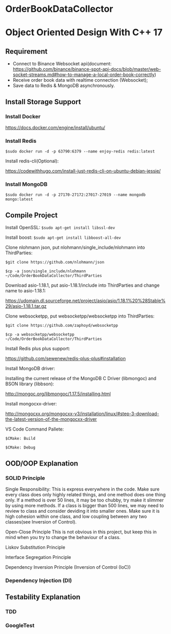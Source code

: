 # OrderBookDataCollector
# Object Oriented Design With C++ 17

## Requirement
* Connect to Binance Websocket api(document: https://github.com/binance/binance-spot-api-docs/blob/master/web-socket-streams.md#how-to-manage-a-local-order-book-correctly)
* Receive order book data with realtime connection (Websocket);
* Save data to Redis & MongoDB asynchronously.

## Install Storage Support
### Install Docker
https://docs.docker.com/engine/install/ubuntu/

### Install Redis
`$sudo docker run -d -p 63790:6379 --name enjoy-redis redis:latest`


Install redis-cli(Optional): 

https://codewithhugo.com/install-just-redis-cli-on-ubuntu-debian-jessie/


### Install MongoDB
`$sudo docker run -d -p 27170-27172:27017-27019 --name mongodb mongo:latest`

## Compile Project

Install OpenSSL: 
`$sudo apt-get install libssl-dev`


Install boost: 
`$sudo apt-get install libboost-all-dev`


Clone nlohmann json, put nlohmann/single_include/nlohmann into ThirdParties:

`$git clone https://github.com/nlohmann/json`

`$cp -a json/single_include/nlohmann ~/Code/OrderBookDataCollector/ThirdParties`


Download asio-1.18.1, put asio-1.18.1/include into ThirdParties and change name to asio-1.18.1:

https://udomain.dl.sourceforge.net/project/asio/asio/1.18.1%20%28Stable%29/asio-1.18.1.tar.gz


Clone websocketpp, put websocketpp/websocketpp into ThirdParties:

`$git clone https://github.com/zaphoyd/websocketpp `

`$cp -a websocketpp/websocketpp ~/Code/OrderBookDataCollector/ThirdParties`


Install Redis plus plus support:

https://github.com/sewenew/redis-plus-plus#installation


Install MongoDB driver: 

Installing the current release of the MongoDB C Driver (libmongoc) and BSON library (libbson): 

http://mongoc.org/libmongoc/1.17.5/installing.html

Install mongocxx-driver: 

http://mongocxx.org/mongocxx-v3/installation/linux/#step-3-download-the-latest-version-of-the-mongocxx-driver


VS Code Command Pallete: 

`$CMake: Build`

`$CMake: Debug`


## OOD/OOP Explanation

### SOLID Principle
Single Responsibility: 
This is express everywhere in the code. Make sure every class does only highly related things, and one method does one thing only. If a method is over 50 lines, it may be too chubby, try make it slimmer by using more methods. If a class is bigger than 500 lines, we may need to review to class and consider deviding it into smaller ones. Make sure it is high cohesion within one class, and low coupling between any two classes(see Inversion of Control).

Open-Close Principle
This is not obvious in this project, but keep this in mind when you try to change the behaviour of a class.

Liskov Substitution Principle

Interface Segregation Principle

Dependency Inversion Principle (Inversion of Control (IoC))


### Dependency Injection (DI)



## Testability Explanation

### TDD

### GoogleTest



